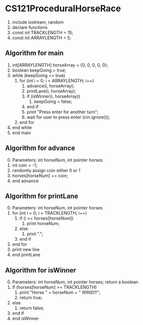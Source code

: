 # CS121ProceduralHorseRace
1. include iostream, random
1. declare functions
1. const int TRACKLENGTH = 15;
1. const int ARRAYLENGTH = 5;
## Algorithm for main
1. int[ARRAYLENGTH] horseArray = {0, 0, 0, 0, 0};
1. boolean keepGoing = true;
1. while (keepGoing == true)
    1. for (int i = 0; i < ARRAYLENGTH; i++)
        1. advance(i, horseArray);
        1. printLane(i, horseArray);
        1. if (isWinner(i, horseArray))
            1. keepGoing = false;
        1. end if
        1. print "Press enter for another turn";
        1. wait for user to press enter (cin.ignore());
    1. end for
1. end while
1. end main
## Algorithm for advance
0. Parameters: int horseNum, int pointer horses
1. int coin = -1;
1. randomly assign coin either 0 or 1
1. horses[horseNum] += coin;
1. end advance
## Algorithm for printLane
0. Parameters: int horseNum, int pointer horses
1. for (int i = 0; i < TRACKLENGTH; i++)
    1. if (i == horses[horseNum])
        1. print horseNum;
    1. else
        1. print ".";
    1. end if
1. end for
1. print new line
1. end printLane
## Algorithm for isWinner
0. Parameters: int horseNum, int pointer horses; return a boolean
1. If (horses[horseNum] >= TRACKLENGTH)
    1. print "Horse " + horseNum + " WINS!!!";
    1. return true;
1. else
    1. return false;
1. end if
1. end isWinner
